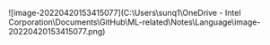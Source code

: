 ![image-20220420153415077](C:\Users\sunq1\OneDrive - Intel Corporation\Documents\GitHub\ML-related\Notes\Language\image-20220420153415077.png)